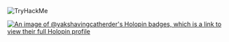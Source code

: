 <div id="badges">
  <img src="https://tryhackme-badges.s3.amazonaws.com/YakShavingCatHerder.png" alt="TryHackMe">
</div>

[![An image of @yakshavingcatherder's Holopin badges, which is a link to view their full Holopin profile](https://holopin.me/yakshavingcatherder)](https://holopin.io/@yakshavingcatherder)
